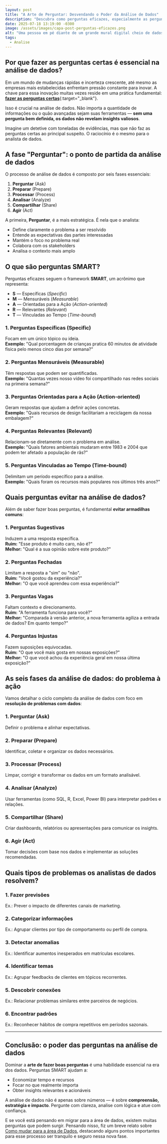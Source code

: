 ```yaml
---
layout: post
title: "A Arte de Perguntar: Desvendando o Poder da Análise de Dados"
description: "Descubra como perguntas eficazes, especialmente as perguntas SMART, são a base da análise de dados bem-sucedida. Aprenda a transformar dados em decisões com foco, clareza e impacto."
date: 2025-07-18 13:19:00 -0300
image: /assets/images/capa-post-perguntas-eficazes.png
alt: "Uma pessoa em pé diante de um grande mural digital cheio de dados"
tags:
  - Analise
---
```


## Por que fazer as perguntas certas é essencial na análise de dados?

Em um mundo de mudanças rápidas e incerteza crescente, até mesmo as empresas mais estabelecidas enfrentam pressão constante para inovar. A chave para essa inovação muitas vezes reside em uma prática fundamental: [**fazer as perguntas certas**](https://www.thebilab.com.br/post/perguntas-de-negocios-para-gerar-insights){:target="_blank"}.

Isso é crucial na análise de dados. Não importa a quantidade de informações ou o quão avançadas sejam suas ferramentas — **sem uma pergunta bem definida, os dados não revelam insights valiosos**.

Imagine um detetive com toneladas de evidências, mas que não faz as perguntas certas ao principal suspeito. O raciocínio é o mesmo para o analista de dados.

## A fase "Perguntar": o ponto de partida da análise de dados

O processo de análise de dados é composto por seis fases essenciais:

1. **Perguntar** (Ask)
2. **Preparar** (Prepare)
3. **Processar** (Process)
4. **Analisar** (Analyze)
5. **Compartilhar** (Share)
6. **Agir** (Act)

A primeira, **Perguntar**, é a mais estratégica. É nela que o analista:

- Define claramente o problema a ser resolvido
- Entende as expectativas das partes interessadas
- Mantém o foco no problema real
- Colabora com os stakeholders
- Analisa o contexto mais amplo

## O que são perguntas SMART?

Perguntas eficazes seguem o framework **SMART**, um acrônimo que representa:

- **S** — Específicas (*Specific*)
- **M** — Mensuráveis (*Measurable*)
- **A** — Orientadas para a Ação (*Action-oriented*)
- **R** — Relevantes (*Relevant*)
- **T** — Vinculadas ao Tempo (*Time-bound*)

### 1. Perguntas Específicas (Specific)

Focam em um único tópico ou ideia.  
**Exemplo:** "Qual porcentagem de crianças pratica 60 minutos de atividade física pelo menos cinco dias por semana?"

### 2. Perguntas Mensuráveis (Measurable)

Têm respostas que podem ser quantificadas.  
**Exemplo:** "Quantas vezes nosso vídeo foi compartilhado nas redes sociais na primeira semana?"

### 3. Perguntas Orientadas para a Ação (Action-oriented)

Geram respostas que ajudam a definir ações concretas.  
**Exemplo:** "Quais recursos de design facilitariam a reciclagem da nossa embalagem?"

### 4. Perguntas Relevantes (Relevant)

Relacionam-se diretamente com o problema em análise.  
**Exemplo:** "Quais fatores ambientais mudaram entre 1983 e 2004 que podem ter afetado a população de rãs?"

### 5. Perguntas Vinculadas ao Tempo (Time-bound)

Delimitam um período específico para a análise.  
**Exemplo:** "Quais foram os recursos mais populares nos últimos três anos?"

## Quais perguntas evitar na análise de dados?

Além de saber fazer boas perguntas, é fundamental **evitar armadilhas comuns**:

### 1. Perguntas Sugestivas

Induzem a uma resposta específica.  
**Ruim:** "Esse produto é muito caro, não é?"  
**Melhor:** "Qual é a sua opinião sobre este produto?"

### 2. Perguntas Fechadas

Limitam a resposta a "sim" ou "não".  
**Ruim:** "Você gostou da experiência?"  
**Melhor:** "O que você aprendeu com essa experiência?"

### 3. Perguntas Vagas

Faltam contexto e direcionamento.  
**Ruim:** "A ferramenta funciona para você?"  
**Melhor:** "Comparada à versão anterior, a nova ferramenta agiliza a entrada de dados? Em quanto tempo?"

### 4. Perguntas Injustas

Fazem suposições equivocadas.  
**Ruim:** "O que você mais gosta em nossas exposições?"  
**Melhor:** "O que você achou da experiência geral em nossa última exposição?"

## As seis fases da análise de dados: do problema à ação

Vamos detalhar o ciclo completo da análise de dados com foco em **resolução de problemas com dados**:

### 1. Perguntar (Ask)
Definir o problema e alinhar expectativas.

### 2. Preparar (Prepare)
Identificar, coletar e organizar os dados necessários.

### 3. Processar (Process)
Limpar, corrigir e transformar os dados em um formato analisável.

### 4. Analisar (Analyze)
Usar ferramentas (como SQL, R, Excel, Power BI) para interpretar padrões e relações.

### 5. Compartilhar (Share)
Criar dashboards, relatórios ou apresentações para comunicar os insights.

### 6. Agir (Act)
Tomar decisões com base nos dados e implementar as soluções recomendadas.

## Quais tipos de problemas os analistas de dados resolvem?

### 1. Fazer previsões  
Ex.: Prever o impacto de diferentes canais de marketing.

### 2. Categorizar informações  
Ex.: Agrupar clientes por tipo de comportamento ou perfil de compra.

### 3. Detectar anomalias  
Ex.: Identificar aumentos inesperados em matrículas escolares.

### 4. Identificar temas  
Ex.: Agrupar feedbacks de clientes em tópicos recorrentes.

### 5. Descobrir conexões  
Ex.: Relacionar problemas similares entre parceiros de negócios.

### 6. Encontrar padrões  
Ex.: Reconhecer hábitos de compra repetitivos em períodos sazonais.

---

## Conclusão: o poder das perguntas na análise de dados

Dominar a **arte de fazer boas perguntas** é uma habilidade essencial na era dos dados. Perguntas SMART ajudam a:

- Economizar tempo e recursos
- Focar no que realmente importa
- Obter insights relevantes e acionáveis

A análise de dados não é apenas sobre números — é sobre **compreensão, estratégia e impacto**. Pergunte com clareza, analise com lógica e atue com confiança.

E se você está pensando em migrar para a área de dados, existem muitas perguntas que podem surgir. Pensando nisso, fiz um breve relato sobre [Como mudar para a área de Dados](https://blog-oleonardof.pages.dev/blog/como-decidi-mudar-de-carreira/), destacando alguns pontos importantes para esse processo ser tranquilo e seguro nessa nova fase.